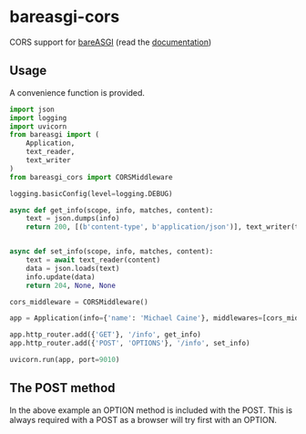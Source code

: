 # bareasgi-cors

CORS support for [bareASGI](http://github.com/rob-blackbourn/bareasgi) (read the [documentation](https://rob-blackbourn.github.io/bareASGI-cors/))

## Usage

A convenience function is provided.

```python
import json
import logging
import uvicorn
from bareasgi import (
    Application,
    text_reader,
    text_writer
)
from bareasgi_cors import CORSMiddleware

logging.basicConfig(level=logging.DEBUG)

async def get_info(scope, info, matches, content):
    text = json.dumps(info)
    return 200, [(b'content-type', b'application/json')], text_writer(text)


async def set_info(scope, info, matches, content):
    text = await text_reader(content)
    data = json.loads(text)
    info.update(data)
    return 204, None, None

cors_middleware = CORSMiddleware()

app = Application(info={'name': 'Michael Caine'}, middlewares=[cors_middleware])

app.http_router.add({'GET'}, '/info', get_info)
app.http_router.add({'POST', 'OPTIONS'}, '/info', set_info)

uvicorn.run(app, port=9010)
```

## The POST method

In the above example an OPTION method is included with the POST. This
is always required with a POST as a browser will try first with an OPTION.
